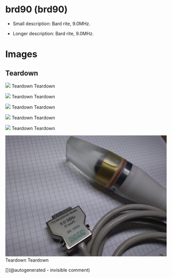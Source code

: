 # brd90 (brd90)

* Small description: Bard rite, 9.0MHz.

* Longer description: Bard rite, 9.0MHz.

# Images

## Teardown 

![](/include/bard/brd90/P_20200605_131205.jpg)
Teardown
Teardown

![](/include/bard/brd90/P_20200605_131215.jpg)
Teardown
Teardown

![](/include/bard/brd90/P_20200605_131248.jpg)
Teardown
Teardown

![](/include/bard/brd90/P_20200605_131328.jpg)
Teardown
Teardown

![](/include/bard/brd90/P_20200605_131334.jpg)
Teardown
Teardown

![](/include/probes/viewmes/brd90.jpg)
Teardown
Teardown





[](@autogenerated - invisible comment)